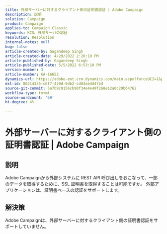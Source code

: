 ```yaml
---
title: 外部サーバーに対するクライアント側の証明書認証 | Adobe Campaign
description: 説明
solution: Campaign
product: Campaign
applies-to: Campaign Classic
keywords: KCS、外部サーバの認証
resolution: Resolution
internal-notes: null
bug: false
article-created-by: Gagandeep Singh
article-created-date: 4/29/2022 2:20:10 PM
article-published-by: Gagandeep Singh
article-published-date: 5/5/2022 6:53:10 PM
version-number: 3
article-number: KA-16652
dynamics-url: https://adobe-ent.crm.dynamics.com/main.aspx?forceUCI=1&pagetype=entityrecord&etn=knowledgearticle&id=5b70dc75-c7c7-ec11-a7b6-0022480a1de4
exl-id: 80314335-c6f7-429d-9db2-cd84aedd47bd
source-git-commit: 5a7b9c9156cb90f34e4e49f268e12a0c29b64762
workflow-type: tm+mt
source-wordcount: '69'
ht-degree: 4%

---
```


# 外部サーバーに対するクライアント側の証明書認証 | Adobe Campaign

## 説明


Adobe Campaignから外部システムに REST API 呼び出しをおこなって、一部のデータを取得するために、SSL 証明書を取得することは可能ですか。 外部アプリケーションは、証明書ベースの認証をサポートします。


## 解決策


Adobe Campaignは、外部サーバーに対するクライアント側の証明書認証をサポートしていません。
